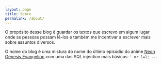 ```yaml
---
layout: page
title: Sobre
permalink: /about/
---
```


O propósito desse blog é guardar os textos que escrevo em algum lugar onde as pessoas possam lê-los  e também me incentivar a escrever mais sobre assuntos diversos.

O nome do blog é uma mistura do nome do último episódio do anime [Neon Genesis Evangelion](https://pt.wikipedia.org/wiki/Neon_Genesis_Evangelion) com uma das SQL injection mais básicas: `' or 1=1; --`. 
